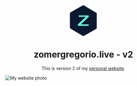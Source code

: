 <div align="center">
  <img src="https://raw.githubusercontent.com/zomeru/zomergregorio/main/img/logo.png" alt="Logo" width="100px" height="100px"/>
</div>
<h1 align="center">zomergregorio.live - v2</h1>
<p align="center">This is version 2 of my <a href="https://zomergregorio.live" target="_blank">personal website</a>.</p>
<img src="https://i.imgur.com/radNSTM.png" alt="My website photo" />
